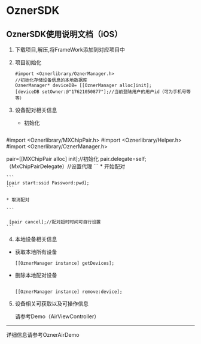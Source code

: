 # OznerSDK
## OznerSDK使用说明文档（iOS）
1. 下载项目,解压,将FrameWork添加到对应项目中

2. 项目初始化

    ```
    #import <Oznerlibrary/OznerManager.h>
    //初始化存储设备信息的本地数据库
    OznerManager* deviceDB= [[OznerManager alloc]init];
    [deviceDB setOwner:@"17621050877"];//当前登陆用户的用户id（可为手机号等等）
    ```

3. 设备配对相关信息
    * 初始化

    ```
#import <Oznerlibrary/MXChipPair.h>
#import <Oznerlibrary/Helper.h>
#import <Oznerlibrary/OznerManager.h>      
     
  pair=[[MXChipPair alloc] init];//初始化
  pair.delegate=self;（MxChipPairDelegate）//设置代理
    ```
    * 开始配对

    ```
    [pair start:ssid Password:pwd];
    ```
    
    * 取消配对
    
    ```
    
     [pair cancel];//配对超时时间可自行设置
    ```
        

4. 本地设备相关信息

* 获取本地所有设备
    
    ```
    [[OznerManager instance] getDevices];
    ```
* 删除本地配对设备

    ```
    
    [[OznerManager instance] remove:device];
    ```
5. 设备相关可获取以及可操作信息

    请参考Demo（AirViewController）
    
***
详细信息请参考OznerAirDemo



   
  
